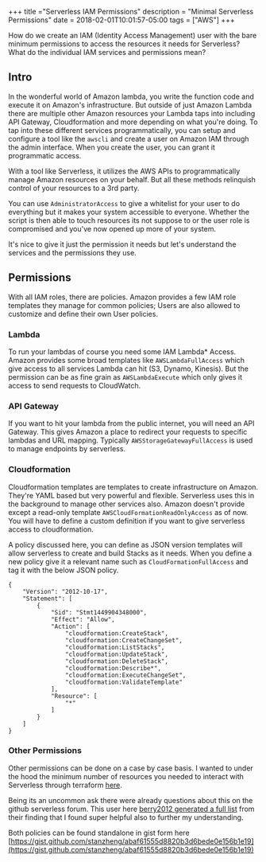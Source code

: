 +++
title ="Serverless IAM Permissions"
description = "Minimal Serverless Permissions"
date = 2018-02-01T10:01:57-05:00
tags = ["AWS"]
+++

How do we create an IAM (Identity Access Management) user with the bare minimum permissions to access the resources it needs for Serverless? What do the individual IAM services and permissions mean? 

## Intro


In the wonderful world of Amazon lambda, you write the function code and execute it on Amazon's infrastructure. But outside of just Amazon Lambda there are multiple other Amazon resources your Lambda taps into including API Gateway, Cloudformation and more depending on what you're doing. To tap into these different services programmatically, you can setup and configure a tool like the `awscli` and create a user on Amazon IAM through the admin interface. When you create the user, you can grant it programmatic access.


With a tool like Serverless, it utilizes the AWS APIs to programmatically manage Amazon resources on your behalf. But all these methods relinquish control of your resources to a 3rd party. 

You can use `AdministratorAccess` to give a whitelist for your user to do everything  but it makes your system accessible to everyone. Whether the script is then able to touch resources its not suppose to or the user role is compromised and you've now opened up more of your system. 

It's nice to give it just the permission it needs but let's understand the services and the permissions they use. 



## Permissions

With all IAM roles, there are policies. Amazon provides a few IAM role templates they manage for common policies; Users are also allowed to customize and define their own User policies.

### Lambda

 To run your lambdas of course you need some IAM Lambda* Access. 
Amazon provides some broad templates like `AWSLambdaFullAccess` which give access to all services Lambda can hit (S3, Dynamo, Kinesis). But the permission can be as fine grain as  `AWSLambdaExecute` which only gives it access to send requests to CloudWatch. 

 ### API Gateway

 If you want to hit your lambda from the public internet, you will need an API Gateway. This gives Amazon a place to redirect your requests to specific lambdas and URL mapping. Typically `AWSStorageGatewayFullAccess` is used to manage endpoints by serverless.

 ### Cloudformation

 Cloudformation templates are templates to create infrastructure on Amazon. They're YAML based but very powerful and flexible. Serverless uses this in the background to manage other services also. Amazon doesn't provide except a read-only template `AWSCloudFormationReadOnlyAccess` as of now. You will have to define a custom definition if you want to give serverless access to cloudformation.


A policy discussed here, you can define as JSON version templates will allow serverless to create and build Stacks as it needs. When you define a new policy give it a relevant name such as `CloudFormationFullAccess` and tag it with the below JSON policy.

```
{
    "Version": "2012-10-17",
    "Statement": [
        {
            "Sid": "Stmt1449904348000",
            "Effect": "Allow",
            "Action": [
                "cloudformation:CreateStack",
                "cloudformation:CreateChangeSet",
                "cloudformation:ListStacks",
                "cloudformation:UpdateStack",
                "cloudformation:DeleteStack",
                "cloudformation:Describe*",
                "cloudformation:ExecuteChangeSet",
                "cloudformation:ValidateTemplate"
            ],
            "Resource": [
                "*"
            ]
        }
    ]
}
```

### Other Permissions

Other permissions can be done on a case by case basis. I wanted to under the hood the minimum number of resources you needed to interact with Serverless through terraform [here](https://github.com/tealtail/wildryde-terraform-serverless).

Being its an uncommon ask there were already questions about this on the github serverless forum. This user here [berry2012 generated a full list](https://github.com/serverless/serverless/issues/588) from their finding that I found super helpful also to further my understanding. 

Both policies can be found standalone in gist form here [https://gist.github.com/stanzheng/abaf61555d8820b3d6bede0e156b1e19](https://gist.github.com/stanzheng/abaf61555d8820b3d6bede0e156b1e19)
